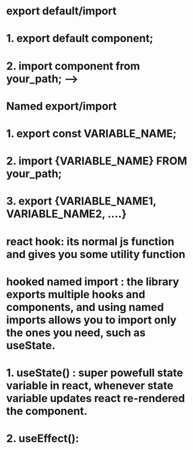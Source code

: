 <!-- Episode 05 -->
<!-- there is two types of exports -->
# export default/import
# 1. export default component;
# 2. import component from your_path; -->

# Named export/import
# 1. export const VARIABLE_NAME;
# 2. import {VARIABLE_NAME} FROM your_path;
# 3. export {VARIABLE_NAME1, VARIABLE_NAME2, ....}

# react hook: its normal js function and  gives you some utility function
# hooked named import : the library exports multiple hooks and components, and using named imports allows you to import only the ones you need, such as useState.
# 1. useState() : super powefull state variable in react, whenever state variable updates react re-rendered the component.
# 2. useEffect(): 